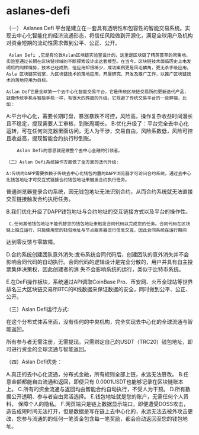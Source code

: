 # aslanes-defi
  （一）   Aslanes Defi 平台是建立在一套具有透明性和包容性的智能交易系统。实现去中心化智能化的经济流通形态，将信任风险做到开源化，满足全球用户及机构对资金短期的流动性需求做到公平、公正、公开。
    
     Aslan Defi ,它是有伦敦Aslan区块链实验室设计的，这里是区块链了精英荟萃的聚集地，实验室通过长期在区块链领域的不断探索设计出这套模型。在当今，区块链技术面临历史上电发明后的同样情势，技术已经成熟，但应用却很稀少，成功案例更是凤毛麟角，更无杀手级应用。Asla 区块链实验室，为区块链技术的落地应用，开展研究、开发及推广工作，以推广区块链技术的落地应用为目标。
        
    Aslan Def它是全球第一个去中心化智能交易平台，它是传统区块链交易所的更新迭代产品，就像传统手机与智能手机一样，有很大的跨度的升级。它规避了传统交易平台的一些弊端，比如：
A:平台中心化，需要长期盯盘，暴涨暴跌不可控，风险高，操作复杂收益时间漫长且不稳定，提现需要人工审核，到账周期长。
B:优化升级了：平台完全去中心化运转，可在任何浏览器里面访问，无人为干涉，交易自由，风险系数低，风险可控且收益高，提现智能合约执行秒到账。

		Aslan Defi的意思就是做整个去中心金融的引领者。
	
	（二）Aslan Defi系统操作方面做了全方面的迭代升级:
	
	A:传统的DAPP需要依赖于传统去中心化钱包内置的DAPP浏览器才可访问合约系统，通过去中心化钱包地址才可交互式链接合约钱包地址来触发合约执行任务。
普通浏览器登录合约系统，因无钱包地址无法识别合约，从而合约系统就无法直接交互链接触发合约执桁任务。

   B.我们优化升级了DAPP钱包地址与合约地址的交互链接方式以及平台的操作性。
	 
	 C.任何其他钱包地址不能代替您的钱包地址来触发合同代码以完成您的任务。合同代码在区块链上独立运行，只能使用您的钱包地址与节点服务器进行信息交互，因此合同系统在运行期间
达到零反馈与零故障。

  D.合约系统创建团队意外消失:发布系统合同代码后，创建团队的意外消失并不会影响合同代码的自动执行。合同代码的逻辑设计是完全分散的，用户并具有自主投票集体决策权，因此创建者的消
失不会影响系统的运行，类似于比特币系统。

E.在DeFi操作板块，系统通过API调取CoinBase Pro、币安网、火币全球站等世界排名三大区块链交易所BTC的K线数据来保证数据的安全，同时做到公平、公正、公开。

（三）Aslan Defi运行方式:

在这个分布式体系里面，没有任何的中央机构，完全实现去中心化的全球流通与智能返回。

所有参与者无需注册，无需提现。只需绑定自己的USDT（TRC20）钱包地址，即可进行资金的全球流通与智能返回。

（四）Aslan Defi优势：

A.真正的去中心化流通，分布式金融，所有规则全部上链，永远无法篡改。
B.任意金额都能自由流通和返回，即便只有 0.0001USDT也能够记录在区块链账本上。
C.所有的资金流通与返回均由智能合约自动执行，不受人为干预。
D.所有数据公开透明、参与者自由灵活选择。
E.钱包地址就是您的账户，无需任何个人资料， 保障个人的隐私。
F.网页端只是链上数据显示端口，即便遭受DOSS攻击，造告成短时间无法打开，但是数据是写在链上去中心化的，永远无法去被外攻击更改，您参与流通的的任何一笔资金包含每一笔奖励，都会自动返回至您的钱包地址。









